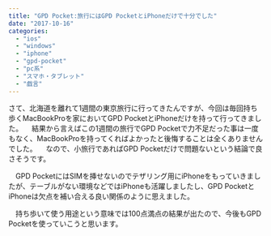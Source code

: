 ```yaml
---
title: "GPD Pocket:旅行にはGPD PocketとiPhoneだけで十分でした"
date: "2017-10-16"
categories: 
  - "ios"
  - "windows"
  - "iphone"
  - "gpd-pocket"
  - "pc系"
  - "スマホ・タブレット"
  - "戯言"
---
```


さて、北海道を離れて1週間の東京旅行に行ってきたんですが、今回は毎回持ち歩くMacBookProを家においてGPD PocketとiPhoneだけを持って行ってきました。 　結果から言えばこの1週間の旅行でGPD Pocketで力不足だった事は一度もなく、MacBookProを持ってくればよかったと後悔することは全くありませんでした。 　なので、小旅行であればGPD Pocketだけで問題ないという結論で良さそうです。

　GPD PocketにはSIMを挿せないのでテザリング用にiPhoneをもっていきましたが、テーブルがない環境などではiPhoneも活躍しましたし、GPD PocketとiPhoneは欠点を補い合える良い関係のように思えました。

　持ち歩いて使う用途という意味では100点満点の結果が出たので、今後もGPD Pocketを使っていこうと思います。
